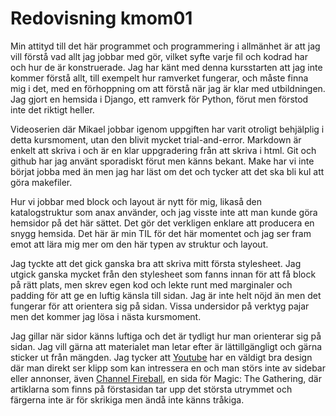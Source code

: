 ---
---
Redovisning kmom01
=========================

Min attityd till det här programmet och programmering i allmänhet är att jag vill förstå vad allt jag jobbar med gör, vilket syfte varje fil och kodrad har och hur de är konstruerade. Jag har känt med denna kursstarten att jag inte kommer förstå allt, till exempelt hur ramverket fungerar, och måste finna mig i det, med en förhoppning om att förstå när jag är klar med utbildningen. Jag gjort en hemsida i Django, ett ramverk för Python, förut men förstod inte det riktigt heller.

Videoserien där Mikael jobbar igenom uppgiften har varit otroligt behjälplig i detta kursmoment, utan den blivit mycket trial-and-error.
Markdown är enkelt att skriva i och är en klar uppgradering från att skriva i html. Git och github har jag använt sporadiskt förut men känns bekant. Make har vi inte börjat jobba med än men jag har läst om det och tycker att det ska bli kul att göra makefiler.

Hur vi jobbar med block och layout är nytt för mig, likaså den katalogstruktur som anax använder, och jag visste inte att man kunde göra hemsidor på det här sättet. Det gör det verkligen enklare att producera en snygg hemsida. Det här är min TIL för det här momentet och jag ser fram emot att lära mig mer om den här typen av struktur och layout.

Jag tyckte att det gick ganska bra att skriva mitt första stylesheet. Jag utgick ganska mycket från den stylesheet som fanns innan för att få block på rätt plats, men skrev egen kod och lekte runt med marginaler och padding för att ge en luftig känsla till sidan. Jag är inte helt nöjd än men det fungerar för att orientera sig på sidan. Vissa undersidor på verktyg pajar men det kommer jag lösa i nästa kursmoment.

Jag gillar när sidor känns luftiga och det är tydligt hur man orienterar sig på sidan. Jag vill gärna att materialet man letar efter är lättillgängligt och gärna sticker ut från mängden. Jag tycker att [Youtube](https://www.youtube.com/) har en väldigt bra design där man direkt ser klipp som kan intressera en och man störs inte av sidebar eller annonser, även [Channel Fireball](https://store.channelfireball.com/landing), en sida för Magic: The Gathering, där artiklarna som finns på förstasidan tar upp det största utrymmet och färgerna inte är för skrikiga men ändå inte känns tråkiga.
